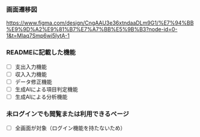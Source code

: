 ### 画面遷移図
https://www.figma.com/design/CngAAU3e36xtndaaDLm9G1/%E7%94%BB%E9%9D%A2%E9%81%B7%E7%A7%BB%E5%9B%B3?node-id=0-1&t=Mlaq7Smp6wi5IytA-1

### READMEに記載した機能
- [ ] 支出入力機能
- [ ] 収入入力機能
- [ ] データ修正機能
- [ ] 生成AIによる項目判定機能
- [ ] 生成AIによる分析機能

### 未ログインでも閲覧または利用できるページ
- [ ] 全画面が対象（ログイン機能を持たないため）

